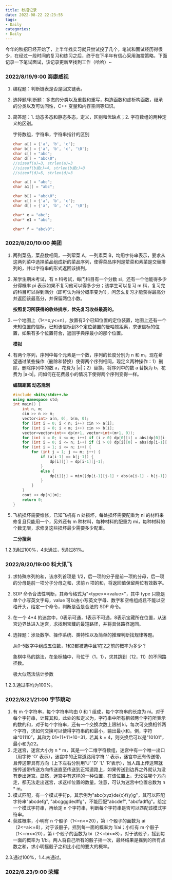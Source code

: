 ```yaml
---
title: 秋招记录
date: 2022-08-22 22:23:55
tags: 
- Daily
categories: 
- Daily
---
```


今年的秋招已经开始了，上半年找实习就只尝试投了几个，笔试和面试经历得很少，在经过一段时间的复习和练习之后，终于在下半年有信心采用海投策略，下面记录一下笔试面试，该记录更新至找到工作（哈哈）~

### 2022/8/19/9:00 海康威视

1. 编程题：判断链表是否是回文链表。

2. 选择题/判断题：多态的分类以及重载和重写，构造函数和虚析构函数，继承的分类以及可访问性，C++ 变量和内存空间等知识。

3. 简答题：1. 动态多态和静态多态，定义，区别和优缺点；2. 字符数组的两种定义的区别。

   

   字符数组，字符串，字符串指针的区别

   ```c++
   char a[] = {'a', 'b', 'c'};
   char b[] = {'a', 'b', 'c', '\0'};
   char c[] = "abc";
   char d[] = "abc\0";
   //sizeof(a)=3, strlen(a)=3
   //sizeof(b或c)=4, strlen(b或c)=3
   //sizeof(d)=5, strlen(d)=3
   
   char a[] = "abc";
   char a1[] = "abc";
   
   char b[] = "abc\0";
   char c[] = {'a', 'b', 'c'};
   char d[] = {'a', 'b', 'c', '\0'};
   
   char* e = "abc";
   char* e1 = "abc";
   
   char* f = "abc\0";
   ```

   

### 2022/8/20/10:00 美团

1. 两列菜品，菜品数相同，一列荤菜 A，一列素菜 B，均用字符串表示，要求从这两列菜中选择菜品组成新的菜品序列，使得菜品序列是荤菜和素菜是交替排列的，并以字符串的形式返回该排列。

2. 某学生期末考试，有 n 科考试，每门科目有一个分数 si，还有一个他能得多少分得概率 pi 表示如果不复习他可以得多少分；该学生可以复习 m 科，复习完的科目可以得到满分（即可认为得分概率变为1），问怎么复习才能获得最高分并返回该最高分，并保留两位小数。

   **按照复习所获得的收益排序，优先复习收益最高的。**

3. 一个地图上（1<=x,y<=n），放置有3个已知位置的定位装置，地图上还有一个未知位置的信标，已知该信标到3个定位装置的曼哈顿距离，求该信标的位置，如果有多个位置符合，返回字典序最小的那个位置。

   **模拟**

4. 有两个序列，序列中每个元素是一个数，序列的长度分别为 n 和 m，现在希望通过某些操作（删除和替换）使得两个序列相同，现定义两种操作：1）删除，删除序列中的数 a，花费为 |a|；2）替换，将序列中的数 a 替换为 b，花费为 |a-b|。问如何在花费最小的情况下使得两个序列变得一样。

   **编辑距离  动态规划**

   ```c++
   #include <bits/stdc++.h>
   using namespace std;
   int main() {
       int n, m;
       cin >> n >> m;
       vector<int> a(n, 0), b(m, 0);
       for (int i = 0; i < n; i++) cin >> a[i];
       for (int i = 0; i < m; i++) cin >> b[i];
       vector<vector<int>> dp(n+1, vector<int>(m+1, 0));
       for (int i = 0; i <= m; i++) if (i > 0) dp[0][i] = abs(dp[0][i-1]) + abs(b[i-1]);
       for (int i = 0; i <= n; i++) if (i > 0) dp[i][0] = abs(dp[i-1][0]) + abs(a[i-1]);
       for (int i = 1; i <= n; i++) {
           for (int j = 1; j <= m; j++) {
               if (a[i-1] == b[j-1]) {
                   dp[i][j] = dp[i-1][j-1];
               }
               else {
                   dp[i][j] = min({dp[i-1][j-1] + abs(a[i-1] - b[j-1]), dp[i-1][j] + abs(a[i-1]), dp[i-1][j] + abs(b[j-1])});
               }
           }
       }
       cout << dp[n][m];
       return 0;
   }
   ```

   

5. 飞机损坏需要维修，已知飞机有 n 处损坏，每处损坏需要配重为 ni 的材料来修复且只能用一个，另外还有 m 种材料，每种材料的配重为 mi，每种材料的个数无限，求修复这些损坏最少需要多少配重。

   **二分搜索**

1.2.3通过100%，4未通过，5通过81%。

### 2022/8/20/19:00 科大讯飞

1. 求特殊序列的和，该序列首项是 1/2，后一项的分子是前一项的分母，后一项的分母是前一项分子分母之和，求前 n 项的和，将返回值保留两位有效数字。

2. SDP 命令合法性判断，其命令格式为"\<type>=\<value>"，其中 type 只能是单个小写英文字母，value 可以由小写英文字母、数字和空格组成且不能以空格开头，给定一个命令，判断是否是合法的 SDP 命令。

3. 在一个 4*4 的迷宫中，0表示可通，1表示不可通，8表示宝藏所在位置，从迷宫边界处进入迷宫，求找到宝藏的最短路径，并将具体路径返回。

4. 选择题：涉及数学、操作系统、类特性以及简单的推理判断找规律等题。

   从0-5数字中组成五位数，1和2都被选中且1在2之前的概率为多少？

   象棋中马的跳法，在坐标轴中，马位于（1，1），求其跳到（12，11）的不同路径数。

   极大似然法估计参数

1.2.3.通过率均为100%。

### 2022/8/21/21:00 字节跳动

1. 有 m 个字符串，每个字符串均由 0 和 1 组成，每个字符串的长度为 ni。对于每个字符串，计算其和，此处的和定义为，字符串中所有相邻两个字符所表示的数的和，对于每个字符串，还有一个交换次数上限制 ki，每次可交换相邻两个字符，求如何交换可以使得字符串的和最小，输出最小和。例，字符串“01110”，其和为 01+11+11+10=31，若其 k = 4，则交换后可以是"10101"，最小和为22。
2. 走迷宫，迷宫大小为 n * m，其是一个二维字符数组，迷宫中有一个唯一出口（用字符 ‘O’ 表示），迷宫中的正常道路用字符 '.' 表示，迷宫中还有传送带，且传送带具有方向（上下左右分别用'U' 'D' 'L' 'R'表示），当人踏上传送带就按传送带传送方向传送直至传送到正常道路上，如果传送到边界之外就认为没有走出迷宫。显然，迷宫中有这样的一种位置，在该位置上，无论往哪个方向走，都无法走出迷宫，求这样位置的数量。注意，可认为迷宫中位置总数为 n * m。
3. 模式匹配，有一个模式字符p，其示例为"abc{xyz}de{x}f{y}g"，其可以匹配字符串"abcdefg", "abcgggdedffg"，不能匹配"abcdef", "abcfadffg"。给定一个模式字符串，再给定 n 个字符串，判断每个字符串是否可以匹配该模式字符串。
4. 获胜概率，小明有 n 个骰子（1<=n<=20），第 i 个骰子的面数为 ai（2<=ai<=8），对于该骰子，摇到每一面的概率为 1/ai；小红有 m 个骰子（1<=m<=20），第 i 个骰子的面数为 bi（2<=bi<=8），对于该骰子，摇到每一面的概率为 1/bi。两人将自己所有的骰子摇一次，最终结果是摇到的所有点数之和，求小明摇骰子之和比小红的要大的概率。

2.3.通过100%，1.4.未通过。

### 2022/8.23/9:00 荣耀
